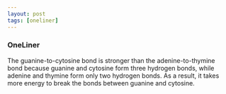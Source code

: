 ```yaml
---
layout: post
tags: [oneliner]
---
```



### OneLiner

The guanine-to-cytosine bond is stronger than the adenine-to-thymine bond because guanine and cytosine form three hydrogen bonds, while adenine and thymine form only two hydrogen bonds. As a result, it takes more energy to break the bonds between guanine and cytosine.
